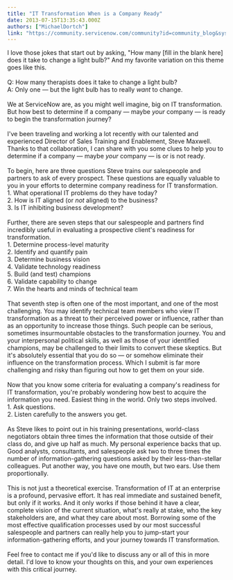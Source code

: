 ```yaml
---
title: "IT Transformation When is a Company Ready"
date: 2013-07-15T13:35:43.000Z
authors: ["MichaelDortch"]
link: "https://community.servicenow.com/community?id=community_blog&sys_id=4a7d6269dbd0dbc01dcaf3231f961968"
---
```

<p>I love those jokes that start out by asking, "How many [fill in the blank here] does it take to change a light bulb?" And my favorite variation on this theme goes like this.<br /><br />Q: How many therapists does it take to change a light bulb?<br />A: Only one — but the light bulb has to really <i>want</i> to change.<br /><br />We at ServiceNow are, as you might well imagine, big on IT transformation. But how best to determine if a company — maybe <i>your</i> company — is ready to begin the transformation journey? <br /><br />I've been traveling and working a lot recently with our talented and experienced Director of Sales Training and Enablement, Steve Maxwell. Thanks to that collaboration, I can share with you some clues to help you to determine if a company — maybe <i>your</i> company — is or is not ready.<br /><br />To begin, here are three questions Steve trains our salespeople and partners to ask of every prospect. These questions are equally valuable to you in your efforts to determine company readiness for IT transformation.<br />1. What operational IT problems do they have today?<br />2. How is IT aligned (or <i>not</i> aligned) to the business?<br />3. Is IT inhibiting business development?<br /><br />Further, there are seven steps that our salespeople and partners find incredibly useful in evaluating a prospective client's readiness for transformation. <br />1. Determine process-level maturity<br />2. Identify and quantify pain<br />3. Determine business vision<br />4. Validate technology readiness<br />5. Build (and test) champions<br />6. Validate capability to change<br />7. Win the hearts and minds of technical team<br /><br />That seventh step is often one of the most important, and one of the most challenging. You may identify technical team members who view IT transformation as a threat to their perceived power or influence, rather than as an opportunity to increase those things. Such people can be serious, sometimes insurmountable obstacles to the transformation journey. You and your interpersonal political skills, as well as those of your identified champions, may be challenged to their limits to convert these skeptics. But it's absolutely essential that you do so — or somehow eliminate their influence on the transformation process. Which I submit is far more challenging and risky than figuring out how to get them on your side.<br /><br />Now that you know some criteria for evaluating a company's readiness for IT transformation, you're probably wondering how best to acquire the information you need. Easiest thing in the world. Only two steps involved.<br />1. Ask questions.<br />2. Listen carefully to the answers you get.<br /><br />As Steve likes to point out in his training presentations, world-class negotiators obtain three times the information that those outside of their class do, and give up half as much. My personal experience backs that up. Good analysts, consultants, and salespeople ask two to three times the number of information-gathering questions asked by their less-than-stellar colleagues. Put another way, you have one mouth, but two ears. Use them proportionally.<br /><br />This is not just a theoretical exercise. Transformation of IT at an enterprise is a profound, pervasive effort. It has real immediate and sustained benefit, but only if it works. And it only works if those behind it have a clear, complete vision of the current situation, what's really at stake, who the key stakeholders are, and what they care about most. Borrowing some of the most effective qualification processes used by our most successful salespeople and partners can really help you to jump-start your information-gathering efforts, and your journey towards IT transformation. <br /><br />Feel free to contact me if you'd like to discuss any or all of this in more detail. I'd love to know your thoughts on this, and your own experiences with this critical journey.</p>